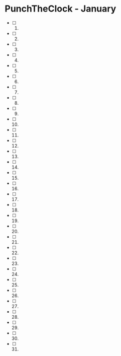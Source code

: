 # PunchTheClock - January

- [ ] 1. ​
- [ ] 2. ​
- [ ] 3. ​
- [ ] 4. ​
- [ ] 5. ​
- [ ] 6. ​
- [ ] 7. ​
- [ ] 8. ​
- [ ] 9. ​
- [ ] 10.
- [ ] 11. ​
- [ ] 12. ​
- [ ] 13. ​
- [ ] 14. ​
- [ ] 15. ​
- [ ] 16.  ​
- [ ] 17.
- [ ] 18.
- [ ] 19.
- [ ] 20. ​
- [ ] 21. ​
- [ ] 22.
- [ ] 23. ​
- [ ] 24. ​
- [ ] 25.  ​
- [ ] 26. ​
- [ ] 27. ​
- [ ] 28. ​
- [ ] 29. ​
- [ ] 30. ​
- [ ] 31. ​




















